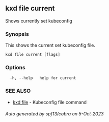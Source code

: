 ## kxd file current

Shows currently set kubeconfig

### Synopsis

This shows the current set kubeconfig file.

```
kxd file current [flags]
```

### Options

```
  -h, --help   help for current
```

### SEE ALSO

* [kxd file](kxd_file.md)	 - Kubeconfig file command

###### Auto generated by spf13/cobra on 5-Oct-2023
